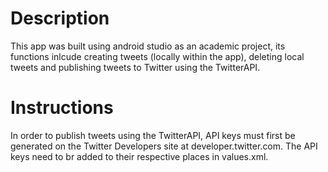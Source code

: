 # Description

This app was built using android studio as an academic project, its functions inlcude creating tweets (locally within the app), deleting local tweets and publishing tweets to Twitter using the TwitterAPI.

# Instructions

In order to publish tweets using the TwitterAPI, API keys must first be generated on the Twitter Developers site at developer.twitter.com. The API keys need to br added to their respective places in values.xml.

